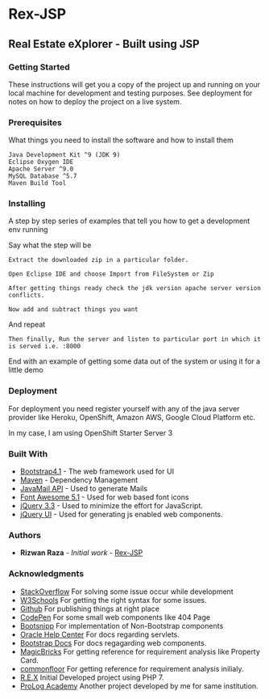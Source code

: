 # Rex-JSP

## Real Estate eXplorer - Built using JSP

### Getting Started

These instructions will get you a copy of the project up and running on your local machine for development and testing purposes. See deployment for notes on how to deploy the project on a live system.

### Prerequisites

What things you need to install the software and how to install them

```
Java Development Kit ^9 (JDK 9)
Eclipse Oxygen IDE
Apache Server ^9.0
MySQL Database ^5.7
Maven Build Tool
```

### Installing

A step by step series of examples that tell you how to get a development env running

Say what the step will be

```
Extract the downloaded zip in a particular folder.

Open Eclipse IDE and choose Import from FileSystem or Zip

After getting things ready check the jdk version apache server version conflicts.

Now add and subtract things you want
```

And repeat

```
Then finally, Run the server and listen to particular port in which it is served i.e. :8000
```

End with an example of getting some data out of the system or using it for a little demo

### Deployment

For deployment you need register yourself with any of the java server provider like Heroku, OpenShift, Amazon AWS, Google Cloud Platform etc.

In my case, I am using OpenShift Starter Server 3

### Built With

* [Bootstrap4.1](https://getbootstrap.com/docs/4.0/getting-started/introduction/) - The web framework used for UI
* [Maven](https://maven.apache.org/) - Dependency Management
* [JavaMail API](http://www.oracle.com/technetwork/java/javamail/index.html) - Used to generate Mails
* [Font Awesome	5.1](https://fontawesome.com/) - Used for web based font icons
* [jQuery 3.3](https://jquery.com/) - Used to minimize the effort for JavaScript.
* [jQuery UI](https://jqueryui.com/) - Used for generating js enabled web components.

### Authors

* **Rizwan Raza** - *Initial work* - [Rex-JSP](https://github.com/Rex-JSP)

### Acknowledgments

* [StackOverflow](https://stackoverflow.com/) For solving some issue occur while development
* [W3Schools](https://www.w3schools.com/) For getting the right syntax for some issues.
* [Github](https://github.com/) For publishing things at right place
* [CodePen](https://codepen.io/) For some small web components like 404 Page
* [Bootsnipp](https://bootsnipp.com/) For implementation of Non-Bootstrap components
* [Oracle Help Center](https://docs.oracle.com/en/) For docs regarding servlets.
* [Bootstrap Docs](https://getbootstrap.com/docs/4.0/) For docs regagarding web components.
* [MagicBricks](https://www.magicbricks.com/) For getting reference for requirement analysis like Property Card.
* [commonfloor](https://www.commonfloor.com/) For getting reference for requirement analysis inilialy.
* [R.E.X](http://rex.esy.es/) Initial Developed project using PHP 7.
* [ProLog Academy](http://rex.esy.es/pl/) Another project developed by me for same institution.
